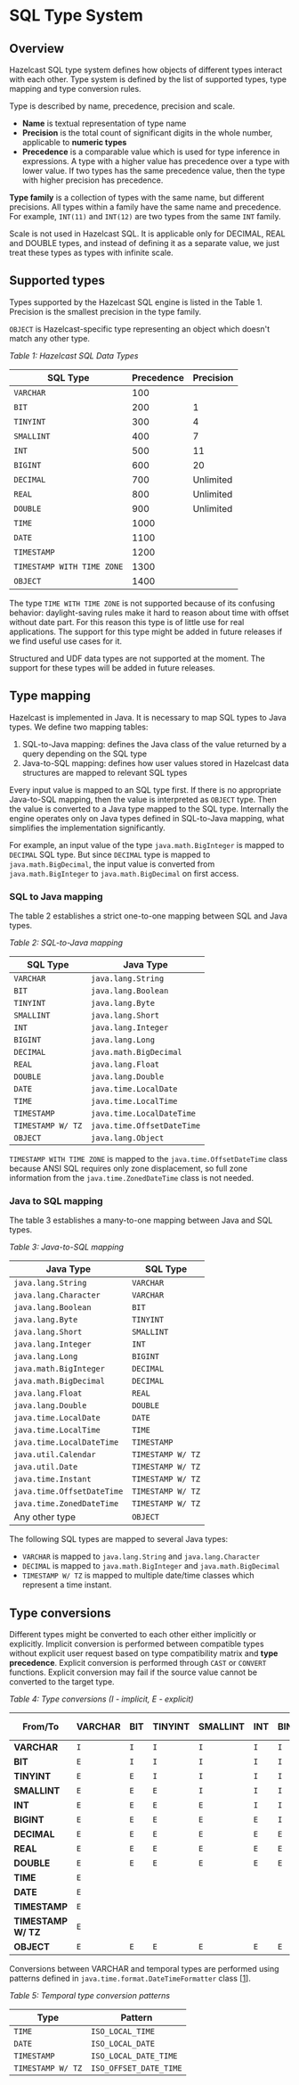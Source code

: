 # SQL Type System

## Overview
Hazelcast SQL type system defines how objects of different types interact with each other. Type system
is defined by the list of supported types, type mapping and type conversion rules.

Type is described by name, precedence, precision and scale.
- **Name** is textual representation of type name
- **Precision** is the total count of significant digits in the whole number, applicable to **numeric types**
- **Precedence** is a comparable value which is used for type inference in expressions. A type with a
higher value has precedence over a type with lower value. If two types has the same precedence value, then
the type with higher precision has precedence.

**Type family** is a collection of types with the same name, but different precisions. All types
within a family have the same name and precedence. For example, `INT(11)` and `INT(12)` are two types
from the same `INT` family.

Scale is not used in Hazelcast SQL. It is applicable only for DECIMAL, REAL and DOUBLE types, and instead
of defining it as a separate value, we just treat these types as types with infinite scale.

## Supported types
Types supported by the Hazelcast SQL engine is listed in the Table 1. Precision is the smallest precision in the type family.

`OBJECT` is Hazelcast-specific type representing an object which doesn't match any other type.

*Table 1: Hazelcast SQL Data Types*

| SQL Type | Precedence | Precision |
|---|---|---|
| `VARCHAR` | 100 |  |
| `BIT` | 200 | 1 |
| `TINYINT` | 300 | 4 |
| `SMALLINT` | 400 | 7 |
| `INT` | 500 | 11 |
| `BIGINT` | 600 | 20 |
| `DECIMAL` | 700 | Unlimited |
| `REAL` | 800 | Unlimited |
| `DOUBLE` | 900 | Unlimited |
| `TIME` | 1000 |  |
| `DATE` | 1100 |  |
| `TIMESTAMP` | 1200 |  |
| `TIMESTAMP WITH TIME ZONE` | 1300 |  |
| `OBJECT` | 1400 |  |

The type `TIME WITH TIME ZONE` is not supported because of its confusing behavior: daylight-saving rules make it hard to reason
about time with offset without date part. For this reason this type is of little use for real applications. The support for this
type might be added in future releases if we find useful use cases for it.

Structured and UDF data types are not supported at the moment. The support for these types will be added in future releases.

## Type mapping
Hazelcast is implemented in Java. It is necessary to map SQL types to Java types. We define two mapping tables:
1. SQL-to-Java mapping: defines the Java class of the value returned by a query depending on the SQL type
1. Java-to-SQL mapping: defines how user values stored in Hazelcast data structures are mapped to relevant SQL types

Every input value is mapped to an SQL type first. If there is no appropriate Java-to-SQL mapping, then the value is
interpreted as `OBJECT` type. Then the value is converted to a Java type mapped to the SQL type. Internally the
engine operates only on Java types defined in SQL-to-Java mapping, what simplifies the implementation significantly.

For example, an input value of the type `java.math.BigInteger` is mapped to `DECIMAL` SQL type. But since `DECIMAL`
type is mapped to `java.math.BigDecimal`, the input value is converted from `java.math.BigInteger` to `java.math.BigDecimal`
on first access.

### SQL to Java mapping
The table 2 establishes a strict one-to-one mapping between SQL and Java types.

*Table 2: SQL-to-Java mapping*

| SQL Type | Java Type |
|---|---|
| `VARCHAR` | `java.lang.String` |
| `BIT` | `java.lang.Boolean` |
| `TINYINT` | `java.lang.Byte` |
| `SMALLINT` | `java.lang.Short` |
| `INT` | `java.lang.Integer` |
| `BIGINT` | `java.lang.Long` |
| `DECIMAL` | `java.math.BigDecimal` |
| `REAL` | `java.lang.Float` |
| `DOUBLE` | `java.lang.Double` |
| `DATE` | `java.time.LocalDate` |
| `TIME` | `java.time.LocalTime` |
| `TIMESTAMP` | `java.time.LocalDateTime` |
| `TIMESTAMP W/ TZ` | `java.time.OffsetDateTime` |
| `OBJECT` | `java.lang.Object` |

`TIMESTAMP WITH TIME ZONE` is mapped to the `java.time.OffsetDateTime` class because ANSI SQL requires only zone
displacement, so full zone information from the `java.time.ZonedDateTime` class is not needed.

### Java to SQL mapping
The table 3 establishes a many-to-one mapping between Java and SQL types.

*Table 3: Java-to-SQL mapping*

| Java Type | SQL Type |
|---|---|
| `java.lang.String` | `VARCHAR` |
| `java.lang.Character` | `VARCHAR` |
| `java.lang.Boolean` | `BIT` |
| `java.lang.Byte` | `TINYINT` |
| `java.lang.Short` | `SMALLINT` |
| `java.lang.Integer` | `INT` |
| `java.lang.Long` | `BIGINT` |
| `java.math.BigInteger` | `DECIMAL`  |
| `java.math.BigDecimal` | `DECIMAL`  |
| `java.lang.Float` | `REAL` |
| `java.lang.Double` | `DOUBLE` |
| `java.time.LocalDate` | `DATE` |
| `java.time.LocalTime` | `TIME` |
| `java.time.LocalDateTime` | `TIMESTAMP` |
| `java.util.Calendar` | `TIMESTAMP W/ TZ` |
| `java.util.Date` | `TIMESTAMP W/ TZ` |
| `java.time.Instant` | `TIMESTAMP W/ TZ` |
| `java.time.OffsetDateTime` | `TIMESTAMP W/ TZ` |
| `java.time.ZonedDateTime` | `TIMESTAMP W/ TZ` |
| Any other type | `OBJECT` |

The following SQL types are mapped to several Java types:
- `VARCHAR` is mapped to `java.lang.String` and `java.lang.Character`
- `DECIMAL` is mapped to `java.math.BigInteger` and `java.math.BigDecimal`
- `TIMESTAMP W/ TZ` is mapped to multiple date/time classes which represent a time instant.

## Type conversions
Different types might be converted to each other either implicitly or explicitly. Implicit conversion is performed between
compatible types without explicit user request based on type compatibility matrix and **type precedence**. Explicit
conversion is performed through `CAST` or `CONVERT` functions. Explicit conversion may fail if the source value cannot be
converted to the target type.

*Table 4: Type conversions (I - implicit, E - explicit)*

| From/To | VARCHAR | BIT | TINYINT | SMALLINT | INT | BINGINT | DECIMAL | REAL | DOUBLE | DATE | TIME | TIMESTAMP | TIMESTAMP W/ TZ | OBJECT |
|---|---|---|---|---|---|---|---|---|---|---|---|---|---|---|
| **VARCHAR** | `I` | `I` | `I` | `I` | `I` | `I` | `I` | `I` | `I` | `I` | `I` | `I` | `I` | `I` |
| **BIT** | `E` | `I` | `I` | `I` | `I` | `I` | `I` | `I`  | `I`  |  |  |  |  | `I` |
| **TINYINT** | `E` | `E` | `I` | `I` | `I` | `I` | `I` | `I` |`I`  |  |  |  |  | `I` |
| **SMALLINT** | `E` | `E` | `E` | `I` | `I` | `I` | `I` | `I` | `I` |  |  |  |  | `I` |
| **INT** | `E` | `E` | `E` | `E` | `I` | `I` | `I` | `I` | `I` |  |  |  |  | `I` |
| **BIGINT** | `E` | `E` | `E` | `E` | `E` | `I` | `I` | `I` | `I` |  |  |  |  | `I` |
| **DECIMAL** | `E` | `E` | `E` | `E` | `E` | `E` | `I` | `I` | `I` |  |  |  |  | `I` |
| **REAL** | `E` | `E` | `E` | `E` | `E` | `E` | `E` | `I` | `I` |  |  |  |  | `I` |
| **DOUBLE** | `E` | `E` | `E` | `E` | `E` | `E` | `E` | `E` | `I` |  |  |  |  | `I` |
| **TIME** | `E` |  |  |  |  |  |  |  |  |  | `I` | `I` | `I` | `I` |
| **DATE** | `E` |  |  |  |  |  |  |  |  | `I` |  | `I` | `I` | `I` |
| **TIMESTAMP** | `E` |  |  |  |  |  |  |  |  | `E` | `E` | `I` | `I` | `I` |
| **TIMESTAMP W/ TZ** | `E` |  |  |  |  |  |  |  |  | `E` | `E` | `E`  | `I` | `I` |
| **OBJECT** | `E` | `E` | `E` | `E` | `E` | `E` | `E` | `E` | `E` | `E` | `E` | `E` | `E` | `I` |

Conversions between VARCHAR and temporal types are performed using patterns defined in `java.time.format.DateTimeFormatter`
class [[1]].

*Table 5: Temporal type conversion patterns*

| Type | Pattern |
|---|---|
| `TIME` | `ISO_LOCAL_TIME` |
| `DATE` | `ISO_LOCAL_DATE` |
| `TIMESTAMP` | `ISO_LOCAL_DATE_TIME` |
| `TIMESTAMP W/ TZ` | `ISO_OFFSET_DATE_TIME` |

[1]: https://docs.oracle.com/en/java/javase/11/docs/api/java.base/java/time/format/DateTimeFormatter.html "java.time.format.DateTimeFormatter JavaDoc"
